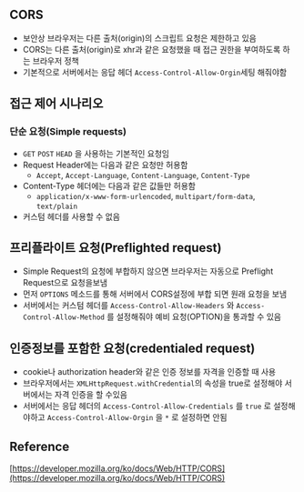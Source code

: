 ## CORS

- 보안상 브라우저는 다른 출처(origin)의 스크립트 요청은 제한하고 있음
- CORS는 다른 출처(origin)로 xhr과 같은 요청했을 때 접근 권한을 부여하도록 하는 브라우저 정책
- 기본적으로 서버에서는 응답 헤더 `Access-Control-Allow-Orgin`세팅 해줘야함

## 접근 제어 시나리오

### 단순 요청(Simple requests)

- `GET` `POST` `HEAD` 을 사용하는 기본적인 요청임
- Request Header에는 다음과 같은 요청만 허용함
  - `Accept`, `Accept-Language`, `Content-Language`, `Content-Type`
- Content-Type 헤더에는 다음과 같은 값들만 허용함
  - `application/x-www-form-urlencoded`, `multipart/form-data`, `text/plain`
- 커스텀 헤더를 사용할 수 없음

## 프리플라이트 요청(Preflighted request)

- Simple Request의 요청에 부합하지 않으면 브라우저는 자동으로 Preflight Request으로 요청을보냄
- 먼저 `OPTIONS` 메소드를 통해 서버에서 CORS설정에 부합 되면 원래 요청을 보냄
- 서버에서는 커스텀 헤더를 `Access-Control-Allow-Headers` 와 `Access-Control-Allow-Method` 를 설정해줘야 예비 요청(OPTION)을 통과할 수 있음

## 인증정보를 포함한 요청(credentialed request)

- cookie나 authorization header와 같은 인증 정보를 자격을 인증할 때 사용
- 브라우저에서는 `XMLHttpRequest.withCredential`의 속성을 true로 설정해야 서버에서는 자격 인증을 할 수있음
- 서버에서는 응답 헤더의 `Access-Control-Allow-Credentials` 를 `true` 로 설정해야하고 `Access-Control-Allow-Orgin` 을 `*` 로 설정하면 안됨

## Reference

[https://developer.mozilla.org/ko/docs/Web/HTTP/CORS](https://developer.mozilla.org/ko/docs/Web/HTTP/CORS)
